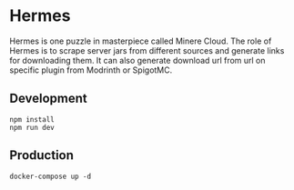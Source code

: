 # Hermes

Hermes is one puzzle in masterpiece called Minere Cloud. The role of Hermes is to scrape server jars from different sources and generate links for downloading them. It can also generate download url from url on specific plugin from Modrinth or SpigotMC.

## Development

```
npm install
npm run dev
```

## Production

```
docker-compose up -d
```